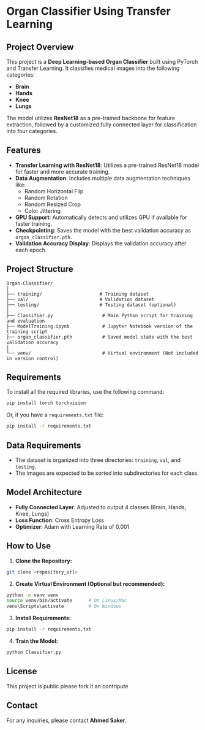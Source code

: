 # Organ Classifier Using Transfer Learning

## Project Overview
This project is a **Deep Learning-based Organ Classifier** built using PyTorch and Transfer Learning. It classifies medical images into the following categories:
- **Brain**
- **Hands**
- **Knee**
- **Lungs**

The model utilizes **ResNet18** as a pre-trained backbone for feature extraction, followed by a customized fully connected layer for classification into four categories.

## Features
- **Transfer Learning with ResNet18**: Utilizes a pre-trained ResNet18 model for faster and more accurate training.
- **Data Augmentation**: Includes multiple data augmentation techniques like:
  - Random Horizontal Flip
  - Random Rotation
  - Random Resized Crop
  - Color Jittering
- **GPU Support**: Automatically detects and utilizes GPU if available for faster training.
- **Checkpointing**: Saves the model with the best validation accuracy as `organ_classifier.pth`.
- **Validation Accuracy Display**: Displays the validation accuracy after each epoch.

## Project Structure
```
Organ-Classifier/
│
├── training/                     # Training dataset
├── val/                          # Validation dataset
├── testing/                      # Testing dataset (optional)
│
├── Classifier.py                  # Main Python script for training and evaluation
├── ModelTraining.ipynb            # Jupyter Notebook version of the training script
├── organ_classifier.pth           # Saved model state with the best validation accuracy
│
└── venv/                          # Virtual environment (Not included in version control)
```

## Requirements
To install all the required libraries, use the following command:
```bash
pip install torch torchvision
```
Or, if you have a `requirements.txt` file:
```bash
pip install -r requirements.txt
```

## Data Requirements
- The dataset is organized into three directories: `training`, `val`, and `testing`.
- The images are expected to be sorted into subdirectories for each class.

## Model Architecture
- **Fully Connected Layer**: Adjusted to output 4 classes (Brain, Hands, Knee, Lungs)
- **Loss Function**: Cross Entropy Loss
- **Optimizer**: Adam with Learning Rate of 0.001

## How to Use
1. **Clone the Repository:**
```bash
git clone <repository_url>
```
2. **Create Virtual Environment (Optional but recommended):**
```bash
python -m venv venv
source venv/bin/activate      # On Linux/Mac
venv\Scripts\activate         # On Windows
```
3. **Install Requirements:**
```bash
pip install -r requirements.txt
```
4. **Train the Model:**
```bash
python Classifier.py
```

## License
This project is public please fork it an contripute

## Contact
For any inquiries, please contact **Ahmed Saker**.
